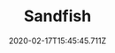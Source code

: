 ---
templateKey: blog-post
featuredpost: false
date: 2020-02-17T15:45:45.711Z
title: Sandfish
description: It tries to hide using camouflage.
note: 
sellPrice: 75
featuredimage: /img/Sandfish.png
tags:
  - Desert
  - 6am – 8pm
  - Spring
  - Summer
  - Fall
  - Winter
  - Any
  - Specialty Fish Bundle
  - Penny
---